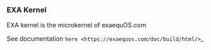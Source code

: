 ### EXA Kernel ###

EXA kernel is the microkernel of exaequOS.com

See documentation `here <https://exaequos.com/doc/build/html/>`_

